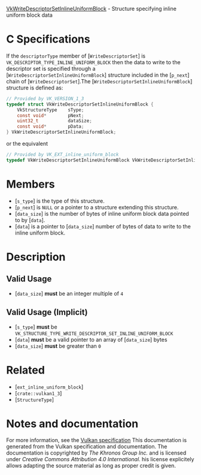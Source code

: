 [VkWriteDescriptorSetInlineUniformBlock](https://www.khronos.org/registry/vulkan/specs/1.3-extensions/man/html/VkWriteDescriptorSetInlineUniformBlock.html) - Structure specifying inline uniform block data

# C Specifications
If the `descriptorType` member of [`WriteDescriptorSet`] is
`VK_DESCRIPTOR_TYPE_INLINE_UNIFORM_BLOCK` then the data to write to the
descriptor set is specified through a
[`WriteDescriptorSetInlineUniformBlock`] structure included in the
[`p_next`] chain of [`WriteDescriptorSet`].The [`WriteDescriptorSetInlineUniformBlock`] structure is defined as:
```c
// Provided by VK_VERSION_1_3
typedef struct VkWriteDescriptorSetInlineUniformBlock {
    VkStructureType    sType;
    const void*        pNext;
    uint32_t           dataSize;
    const void*        pData;
} VkWriteDescriptorSetInlineUniformBlock;
```
or the equivalent
```c
// Provided by VK_EXT_inline_uniform_block
typedef VkWriteDescriptorSetInlineUniformBlock VkWriteDescriptorSetInlineUniformBlockEXT;
```

# Members
- [`s_type`] is the type of this structure.
- [`p_next`] is `NULL` or a pointer to a structure extending this structure.
- [`data_size`] is the number of bytes of inline uniform block data pointed to by [`data`].
- [`data`] is a pointer to [`data_size`] number of bytes of data to write to the inline uniform block.

# Description
## Valid Usage
-  [`data_size`] **must**  be an integer multiple of `4`

## Valid Usage (Implicit)
-  [`s_type`] **must**  be `VK_STRUCTURE_TYPE_WRITE_DESCRIPTOR_SET_INLINE_UNIFORM_BLOCK`
-  [`data`] **must**  be a valid pointer to an array of [`data_size`] bytes
-  [`data_size`] **must**  be greater than `0`

# Related
- [`ext_inline_uniform_block`]
- [`crate::vulkan1_3`]
- [`StructureType`]

# Notes and documentation
For more information, see the [Vulkan specification](https://www.khronos.org/registry/vulkan/specs/1.3-extensions/html/vkspec.html)
This documentation is generated from the Vulkan specification and documentation.
The documentation is copyrighted by *The Khronos Group Inc.* and is licensed under *Creative Commons Attribution 4.0 International*.
his license explicitely allows adapting the source material as long as proper credit is given.
        